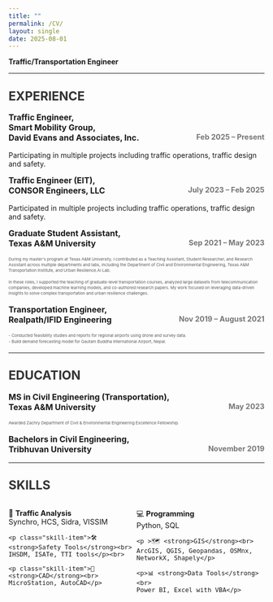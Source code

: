 ```yaml
---
title: ""
permalink: /CV/
layout: single
date: 2025-08-01
---
```


<style>
  /* Minimalist CV Styling */
  .section-title {
    font-size: 1.5rem;
    font-weight: bold;
    text-transform: uppercase;

    margin-bottom: 1rem;
    color: #333;
  }
  
  .job-title {
    font-weight: bold;
    font-size: 1rem;
    margin-top: 0.5rem;
  }
  
  .job-date {
    float: right;
    font-size: 0.9rem;
    color: #777;
  }
  
  .job-description {
    margin-bottom: 1rem;
    font-size: 0.5rem;
    line-height: 1.4; /* Adjust line height for readability */
    color: #555;
  }
  
  .two-columns {
    display: flex;
    justify-content: space-between;
    margin-top: 1rem;
  }
  
  .column {
    width: 48%;
    font-size: 0.9rem;
  }
  
  .skill-item {
    margin-bottom: 0.5rem;
  }
</style>


**Traffic/Transportation Engineer**  


---

## <span class="section-title">Experience</span>

<div>
  <p class="job-title">Traffic Engineer,<br>Smart Mobility Group, <br> David Evans and Associates, Inc. <span class="job-date">Feb 2025 – Present</span></p>
  <p>
    Participating in multiple projects including traffic operations, traffic design and safety.
    
  </p>


  <p class="job-title">Traffic Engineer (EIT),<br> CONSOR Engineers, LLC <span class="job-date">July 2023 – Feb 2025</span></p>
  <p>
    Participated in multiple projects including traffic operations, traffic design and safety.
    
  </p>

  <p class="job-title">Graduate Student Assistant, <br> Texas A&M University<span class="job-date">Sep 2021 – May 2023</span></p>
  <p class="job-description">
    During my master's program at Texas A&M University, I contributed as a Teaching Assistant, Student Researcher, and Research Assistant across multiple departments and labs, including the Department of Civil and Environmental Engineering, Texas A&M Transportation Institute, and Urban Resilience.Ai Lab.
    <br><br>
    In these roles, I supported the teaching of graduate-level transportation courses, analyzed large datasets from telecommunication companies, developed machine learning models, and co-authored research papers. My work focused on leveraging data-driven insights to solve complex transportation and urban resilience challenges.
 </p>

  <p class="job-title">Transportation Engineer,<br> Realpath/IFID Engineering <span class="job-date">Nov 2019 – August 2021</span></p>
  <p class="job-description">
    - Conducted feasibility studies and reports for regional airports using drone and survey data.<br>
    - Build demand forecasting model for Gautam Buddha International Airport, Nepal.
  </p>
</div>

---

## <span class="section-title">Education</span>

<div>
  <p class="job-title">MS in Civil Engineering (Transportation),<br> Texas A&M University <span class="job-date">May 2023</span></p>
  <p class="job-description">
    Awarded Zachry Department of Civil & Environmental Engineering Excellence Fellowship.<br>
  
  </p>

  <p class="job-title">Bachelors in Civil Engineering,<br> Tribhuvan University <span class="job-date">November 2019</span></p>
  <p class="job-description">
 
  </p>
</div>

---

## <span class="section-title">Skills</span>

<div class="two-columns">
<div class="column">
    <p class="skill-item">🚦 <strong>Traffic Analysis</strong><br>
    Synchro, HCS, Sidra, VISSIM</p>

    <p class="skill-item">🛠️ <strong>Safety Tools</strong><br>
    IHSDM, ISATe, TTI tools</p><br>

    <p class="skill-item">📐 <strong>CAD</strong><br>
    MicroStation, AutoCAD</p>
  </div>
  <div class="column">
    <p>💻 <strong>Programming</strong>
    <br>Python, SQL</p>

    <p >🗺️ <strong>GIS</strong><br>
    ArcGIS, QGIS, Geopandas, OSMnx, NetworkX, Shapely</p>

    <p>📊 <strong>Data Tools</strong><br>
    Power BI, Excel with VBA</p>
  </div>

  
</div>
